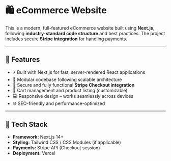 # 🛍️ eCommerce Website

This is a modern, full-featured eCommerce website built using **Next.js**, following **industry-standard code structure** and best practices. The project includes secure **Stripe integration** for handling payments.

---

## 🚀 Features

- ⚡️ Built with Next.js for fast, server-rendered React applications
- 🧱 Modular codebase following scalable architecture
- 🔐 Secure and fully functional **Stripe Checkout integration**
- 🛒 Cart management and product listing (customizable)
- 💻 Responsive design – works seamlessly across devices
- 🌐 SEO-friendly and performance-optimized

---

## 📁 Tech Stack

- **Framework:** Next.js 14+
- **Styling:** Tailwind CSS / CSS Modules (if applicable)
- **Payments:** Stripe API (Checkout session)
- **Deployment:** Vercel

